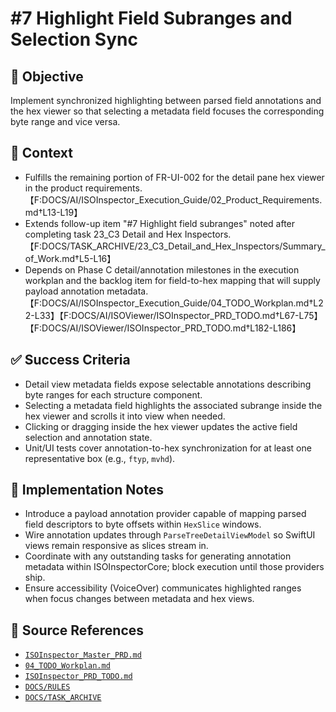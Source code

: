# #7 Highlight Field Subranges and Selection Sync

## 🎯 Objective

Implement synchronized highlighting between parsed field annotations and the hex viewer so that selecting a metadata
field focuses the corresponding byte range and vice versa.

## 🧩 Context

- Fulfills the remaining portion of FR-UI-002 for the detail pane hex viewer in the product requirements.
  【F:DOCS/AI/ISOInspector_Execution_Guide/02_Product_Requirements.md†L13-L19】
- Extends follow-up item "#7 Highlight field subranges" noted after completing task 23_C3 Detail and Hex Inspectors.
  【F:DOCS/TASK_ARCHIVE/23_C3_Detail_and_Hex_Inspectors/Summary_of_Work.md†L5-L16】
- Depends on Phase C detail/annotation milestones in the execution workplan and the backlog item for field-to-hex
  mapping that will supply payload annotation metadata.
  【F:DOCS/AI/ISOInspector_Execution_Guide/04_TODO_Workplan.md†L22-L33】【F:DOCS/AI/ISOViewer/ISOInspector_PRD_TODO.md†L67-L75】【F:DOCS/AI/ISOViewer/ISOInspector_PRD_TODO.md†L182-L186】

## ✅ Success Criteria

- Detail view metadata fields expose selectable annotations describing byte ranges for each structure component.
- Selecting a metadata field highlights the associated subrange inside the hex viewer and scrolls it into view when
  needed.
- Clicking or dragging inside the hex viewer updates the active field selection and annotation state.
- Unit/UI tests cover annotation-to-hex synchronization for at least one representative box (e.g., `ftyp`, `mvhd`).

## 🔧 Implementation Notes

- Introduce a payload annotation provider capable of mapping parsed field descriptors to byte offsets within `HexSlice` windows.
- Wire annotation updates through `ParseTreeDetailViewModel` so SwiftUI views remain responsive as slices stream in.
- Coordinate with any outstanding tasks for generating annotation metadata within ISOInspectorCore; block execution
  until those providers ship.
- Ensure accessibility (VoiceOver) communicates highlighted ranges when focus changes between metadata and hex views.

## 🧠 Source References

- [`ISOInspector_Master_PRD.md`](../AI/ISOViewer/ISOInspector_PRD_Full/ISOInspector_Master_PRD.md)
- [`04_TODO_Workplan.md`](../AI/ISOInspector_Execution_Guide/04_TODO_Workplan.md)
- [`ISOInspector_PRD_TODO.md`](../AI/ISOViewer/ISOInspector_PRD_TODO.md)
- [`DOCS/RULES`](../RULES)
- [`DOCS/TASK_ARCHIVE`](../TASK_ARCHIVE)
